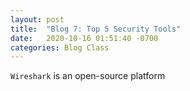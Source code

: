 ```yaml
---
layout: post
title:  "Blog 7: Top 5 Security Tools"
date:   2020-10-16 01:51:40 -0700
categories: Blog Class
---
```


`Wireshark` is an open-source platform
